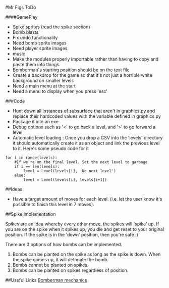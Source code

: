 #Mr Figs ToDo

####GamePlay
- Spike sprites (read the spike section)
- Bomb blasts
- Fix undo functionality
- Need bomb sprite images
- Need player sprite images
- music
- Make the modules properly importable rather than having to copy and paste them into things
- Bomberman's starting position should be on the text file
- Create a backdrop for the game so that it's not just a horrible white background on smaller levels
- Need a main menu at the start
- Need a menu to display when you press 'esc'

###Code
- Hunt down all instances of subsurface that aren't in graphics.py and replace their hardcoded values with the variable defined in graphics.py
- Package it into an exe
- Debug options such as '<' to go back a level, and '>' to go forward a level
- Automatic level loading : Once you drop a CSV into the 'levels' directory it should automatically create it as an object and link the previous level to it. Here's some pseudo code for it

```
for i in range(levels):
    #If we're on the final level. Set the next level to garbage
    if i == len(levels):
        level = Level(levels[i], 'No next level')
    else:
        level = Level(levels[i], levels[i+1])
```



##Ideas

- Have a target amount of moves for each level. (i.e. let the user know it's possible to finish this level in 7 moves).

##Spike implementation

Spikes are an idea whereby every other move, the spikes will 'spike' up. If you are on the spike when it spikes up, you die and get reset to your original position.
If the spike is in the 'down' position, then you're safe :)

There are 3 options of how bombs can be implemented. 

1. Bombs can be planted on the spike as long as the spike is down. When the spike comes up, it will detonate the bomb.
2. Bombs cannot be planted on spikes.
3. Bombs can be planted on spikes regardless of position.

##Useful Links
[Bomberman mechanics](http://www.gamedev.net/page/resources/_/technical/game-programming/case-study-bomberman-mechanics-in-an-entity-component-system-r3159)
